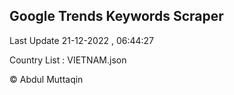 

## Google Trends Keywords Scraper 
 
Last Update 21-12-2022 , 06:44:27

Country List :
VIETNAM.json



© Abdul Muttaqin 
